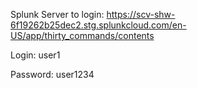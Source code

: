 Splunk Server to login: <a href="https://scv-shw-6f19262b25dec2.stg.splunkcloud.com/en-US/app/thirty_commands/contents">https://scv-shw-6f19262b25dec2.stg.splunkcloud.com/en-US/app/thirty_commands/contents</a>

Login: user1

Password: user1234
